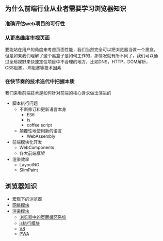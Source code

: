 
## 为什么前端行业从业者需要学习浏览器知识

### 准确评估web项目的可行性

### 从更高维度审视页面

要能站在用户的角度来考虑页面性能，我们当然完全可以把浏览器当做一个黑盒，但是如果我们理解了这个黑盒子是如何工作的，那情况就有所不同了，我们可以通过全局视野来快速定位项目中不合理的地方，比如DNS，HTTP，DOM解析，CSS阻塞，JS阻塞等技术因素

### 在快节奏的技术迭代中把握本质

我们来看前端技术是如何针对前端的核心诉求做出演进的

* 脚本执行问题
    * 不断修订和更新语言本身
        * ES6
        * ts
        * coffee script
    * 颠覆性地使用新的语言
        * WebAssembly
* 前端模块化开发
    * WebComponents
    * 各大前端框架
* 渲染效率
    * LayoutNG
    * SlimPaint

## 浏览器知识

* [宏观下的浏览器](/_posts/浏览器/宏观下的浏览器)
* [网络模块](/_posts/浏览器/网络模板)
* [渲染模块](/_posts/浏览器/渲染模块)
    * [浏览器中的页面循环系统](/_posts/浏览器/浏览器中的页面循环系统)
    * [js执行模块](/_posts/浏览器/js执行模块)
    * [V8](/_posts/浏览器/V8)
    * [PWA](/_posts/浏览器/PWA)

